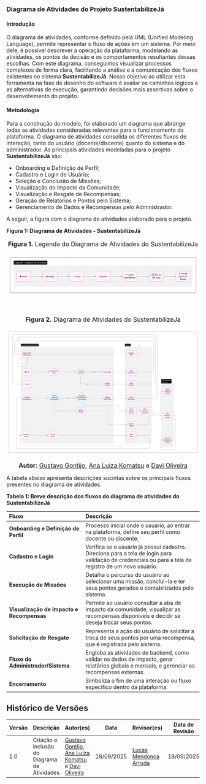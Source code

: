 ### **Diagrama de Atividades do Projeto SustentabilizeJá**

#### **Introdução**

O diagrama de atividades, conforme definido pela UML (Unified Modeling Language), permite representar o fluxo de ações em um sistema. Por meio dele, é possível descrever a operação da plataforma, modelando as atividades, os pontos de decisão e os comportamentos resultantes dessas escolhas. Com este diagrama, conseguimos visualizar processos complexos de forma clara, facilitando a análise e a comunicação dos fluxos existentes no sistema **SustentabilizeJá**. Nosso objetivo ao utilizar esta ferramenta na fase de desenho do software é avaliar os caminhos lógicos e as alternativas de execução, garantindo decisões mais assertivas sobre o desenvolvimento do projeto.

#### **Metodologia**

Para a construção do modelo, foi elaborado um diagrama que abrange todas as atividades consideradas relevantes para o funcionamento da plataforma. O diagrama de atividades consolida os diferentes fluxos de interação, tanto do usuário (docente/discente) quanto do sistema e do administrador. As principais atividades modeladas para o projeto **SustentabilizeJá** são:

* Onboarding e Definição de Perfil;
* Cadastro e Login de Usuário;
* Seleção e Conclusão de Missões;
* Visualização do Impacto da Comunidade;
* Visualização e Resgate de Recompensas;
* Geração de Relatórios e Pontos pelo Sistema;
* Gerenciamento de Dados e Recompensas pelo Administrador.

A seguir, a figura com o diagrama de atividades elaborado para o projeto.

**Figura 1: Diagrama de Atividades - SustentabilizeJá**

<center>
<font size="3"><p style="text-align: center"><b>Figura 1.</b>  Legenda do Diagrama de Atividades do SustentabilizeJa </p></font>

![Legenda](../assets/LegendaDiagramaAtividades.png)

<br>
<font size="3"><p style="text-align: center"><b>Figura 2.</b>  Diagrama de Atividades do SustentabilizeJa </p></font>

![Diagrama de Atividades](../assets/DiagramaAtividades.png)

<font size="3"><p style="text-align: center"><b>Autor:</b>  [Gustavo Gontijo](https://https://github.com/Guga301104), [Ana Luiza Komatsu](https://github.com/luluaroeira) e [Davi Oliveira](https://https://github.com/daviRolvr) </p></font>
</center>

A tabela abaixo apresenta descrições sucintas sobre os principais fluxos presentes no diagrama de atividades.

**Tabela 1: Breve descrição dos fluxos do diagrama de atividades do SustentabilizeJá**

| Fluxo                                    | Descrição                                                                                                                                    |
| :--------------------------------------- | :------------------------------------------------------------------------------------------------------------------------------------------- |
| **Onboarding e Definição de Perfil** | Processo inicial onde o usuário, ao entrar na plataforma, define seu perfil como docente ou discente.                                         |
| **Cadastro e Login** | Verifica se o usuário já possui cadastro. Direciona para a tela de login para validação de credenciais ou para a tela de registro de um novo usuário. |
| **Execução de Missões** | Detalha o percurso do usuário ao selecionar uma missão, concluí-la e ter seus pontos gerados e contabilizados pelo sistema.                  |
| **Visualização de Impacto e Recompensas**| Permite ao usuário consultar a aba de impacto da comunidade, visualizar as recompensas disponíveis e decidir se deseja trocar seus pontos.     |
| **Solicitação de Resgate** | Representa a ação do usuário de solicitar a troca de seus pontos por uma recompensa, que é registrada pelo sistema.                            |
| **Fluxo do Administrador/Sistema** | Engloba as atividades de backend, como validar os dados de impacto, gerar relatórios globais e mensais, e gerenciar as recompensas externas. |
| **Encerramento** | Simboliza o fim de uma interação ou fluxo específico dentro da plataforma.                                                                    |


## Histórico de Versões

| Versão | Descrição                            | Autor(es)                                                                                         | Data       | Revisor(es)                                                                                                 | Data de Revisão |
| ------ | ------------------------------------ | ------------------------------------------------------------------------------------------------- | ---------- | ----------------------------------------------------------------------------------------------------------- | --------- |
| 1.0    | Criação e inclusão do Diagrama de Atividades | [Gustavo Gontijo](https://https://github.com/Guga301104), [Ana Luiza Komatsu](https://github.com/luluaroeira) e [Davi Oliveira](https://https://github.com/daviRolvr) | 18/09/2025 | [Lucas Mendonça Arruda](https://github.com/lucasarruda9) | 18/09/2025|